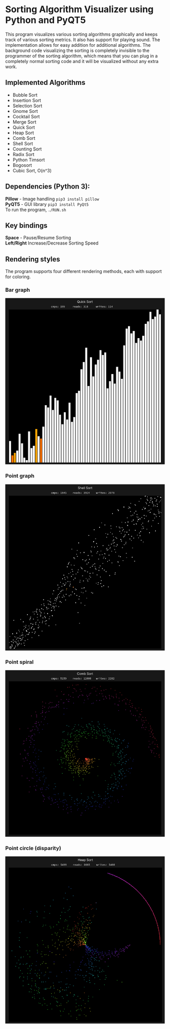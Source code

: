 # Sorting Algorithm Visualizer using Python and PyQT5
This program visualizes various sorting algorithms graphically and keeps track of various sorting metrics. It also has support for playing sound.
The implementation allows for easy addition for additional algorithms. The background code visualizing the sorting
is completely invisible to the programmer of the sorting algorithm, which means that you can plug in a completely normal sorting code and it will be visualized without any extra work.

## Implemented Algorithms
* Bubble Sort
* Insertion Sort
* Selection Sort
* Gnome Sort
* Cocktail Sort
* Merge Sort
* Quick Sort
* Heap Sort
* Comb Sort
* Shell Sort
* Counting Sort
* Radix Sort
* Python Timsort
* Bogosort
* Cubic Sort, O(n^3)

## Dependencies (Python 3):  
**Pillow** - Image handling `pip3 install pillow`  
**PyQT5** - GUI library `pip3 install PyQt5`  
To run the program, `./RUN.sh`

## Key bindings
**Space** - Pause/Resume Sorting  
**Left/Right** Increase/Decrease Sorting Speed  

## Rendering styles
The program supports four different rendering methods, each with support for coloring.
### **Bar graph**  
![Bar Graph Image](docs/images/bargraph.png)

### **Point graph**  
![Point Graph Image](docs/images/pointgraph.png)

### **Point spiral**  
![Bar Graph Image](docs/images/pointspiral.png)

### **Point circle (disparity)**  
![Bar Graph Image](docs/images/pointcircle.png)